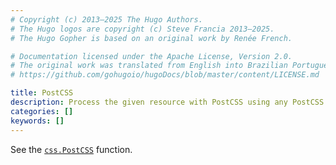 ```yaml
---
# Copyright (c) 2013–2025 The Hugo Authors.
# The Hugo logos are copyright (c) Steve Francia 2013–2025.
# The Hugo Gopher is based on an original work by Renée French.

# Documentation licensed under the Apache License, Version 2.0.
# The original work was translated from English into Brazilian Portuguese.
# https://github.com/gohugoio/hugoDocs/blob/master/content/LICENSE.md

title: PostCSS
description: Process the given resource with PostCSS using any PostCSS plugin.
categories: []
keywords: []
---
```


See the [`css.PostCSS`](/functions/css/postcss/) function.
